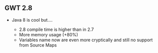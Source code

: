##  GWT 2.8

* Java 8 is cool but....

    * 2.8 compile time is higher than in 2.7 <!-- .element: class="fragment" -->
    * More memory usage (+80%) <!-- .element: class="fragment" -->
    * Variables name now are even more cryptically and still no support from Source Maps <!-- .element: class="fragment" --> 

